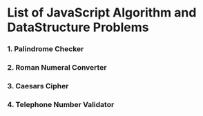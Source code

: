 # List of JavaScript Algorithm and DataStructure Problems
### 1. Palindrome Checker
### 2. Roman Numeral Converter
### 3. Caesars Cipher
### 4. Telephone Number Validator
